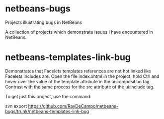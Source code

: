 # netbeans-bugs
Projects illustrating bugs in NetBeans

A collection of projects which demonstrate issues I have encountered in NetBeans.

# netbeans-templates-link-bug

Demonstrates that Facelets templates references are not hot linked like Facelets includes are.  Open the file index.xhtml in the project, hold Ctrl and hover over the value of the template attribute in the ui:composition tag.  Contrast with the same process for the src attribute of the ui:include tag.

To get just this project, use the command:

svn export https://github.com/RayDeCampo/netbeans-bugs/trunk/netbeans-templates-link-bug
